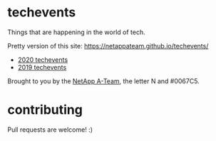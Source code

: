 # techevents
Things that are happening in the world of tech.

Pretty version of this site: https://netappateam.github.io/techevents/

 * [2020 techevents](./2020.md)
 * [2019 techevents](./2019.md)

Brought to you by the [NetApp A-Team](https://twitter.com/NetAppATeam), the letter N and #0067C5.

# contributing
Pull requests are welcome! :)
